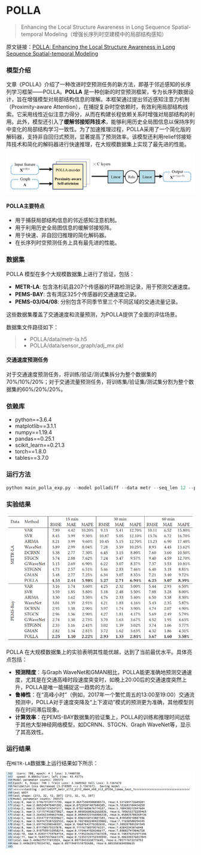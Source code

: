 # POLLA
> Enhancing the Local Structure Awareness in Long Sequence Spatial-temporal Modeling（增强长序列时空建模中的局部结构感知）

原文链接：[POLLA: Enhancing the Local Structure Awareness in Long Sequence Spatial-temporal Modeling](https://dl.acm.org/doi/10.1145/3447987)

### 模型介绍
文章《POLLA》介绍了一种改进时空预测任务的新方法，即基于邻近感知的长序列学习框架——POLLA。**POLLA** 是一种创新的时空预测框架，专为长序列数据设计，旨在增强模型对局部结构信息的理解。本框架通过提出邻近感知注意力机制（Proximity-aware Attention），在捕捉复杂时空依赖时，有效利用局部结构线索。它采用线性近似注意力得分，从而在构建长程依赖关系时增强对局部结构的利用。此外，模型还引入了**缓解邻接矩阵技术**，能够利用历史全局图信息以保持序列中变化的局部结构学习一致性。为了加速推理过程，POLLA采用了一个简化版的解码器，支持非自回归式预测，显著提高了预测效率。该模型还利用relief邻接矩阵技术和简化的解码器进行快速推理，在大规模数据集上实现了最先进的性能。

![The framework of POLLA](./pic/framework.png "The framework of POLLA")

#### POLLA主要特点
- 用于捕获局部结构信息的邻近感知注意机制。
- 用于利用历史全局图信息的缓解邻接矩阵。
- 用于快速、非自回归推理的简化解码器。
- 在长序列时空预测任务上具有最先进的性能。

### 数据集
POLLA 模型在多个大规模数据集上进行了验证，包括：

- **METR-LA**: 包含洛杉矶县207个传感器的环路检测记录，用于预测交通速度。
- **PEMS-BAY**: 含有湾区325个传感器的交通速度记录。
- **PEMS-03/04/08**: 分别包含不同季节里三个不同区域的交通流量记录。

这些数据集覆盖了交通速度和流量预测，为POLLA提供了全面的评估场景。

数据集文件路径如下：
> - POLLA/data/metr-la.h5 
> - POLLA/data/sensor_graph/adj_mx.pkl


#### 交通速度预测任务
对于交通速度预测任务，将训练/验证/测试集拆分为整个数据集的70%/10%/20%；对于交通流量预测任务，将训练集/验证集/测试集分割为整个数据集的60%/20%/20%。

### 依赖库
- python==3.6.4
- matplotlib==3.1.1
- numpy==1.19.4
- pandas==0.25.1
- scikit_learn==0.21.3
- torch==1.8.0
- tables==3.7.0

### 运行方法

```python
python main_polla_exp.py --model polladiff --data metr --seq_len 12 --pred_len 12 --d_model 64 --n_layers 3 --n_heads 8 --d_ff 256 --train_epochs 4 --patience 10 --itr 2 --loss mae
```

### 实验结果

<img src="./pic/test_error.png" alt="test" style="zoom:70%;" />

POLLA 在大规模数据集上的实验表明其性能优越，达到了当前最优水平。具体亮点包括：

- **预测精度**：与Graph WaveNet和GMAN相比，POLLA能更准确地预测交通速度，尤其是在交通高峰时段速度突变时，如晚上20:00后的交通速度突然上升，POLLA是唯一能捕捉这一趋势的方法。
- **鲁棒性**：在“高峰小时”（例如，2017年一个繁忙周五的13:00至19:00）交通流预测中，POLLA对于速度突降及“上下波动”模式的预测更为准确，其他模型则存在时间滞后现象。
- **计算效率**：在PEMS-BAY数据集的验证集上，POLLA的训练和推理时间远低于其他大型神经网络模型，如DCRNN、STGCN、Graph WaveNet等，显示了其高效性。

### 运行结果

在`METR-LA`数据集上运行结果如下所示：

![res](./pic/res.jpg)
